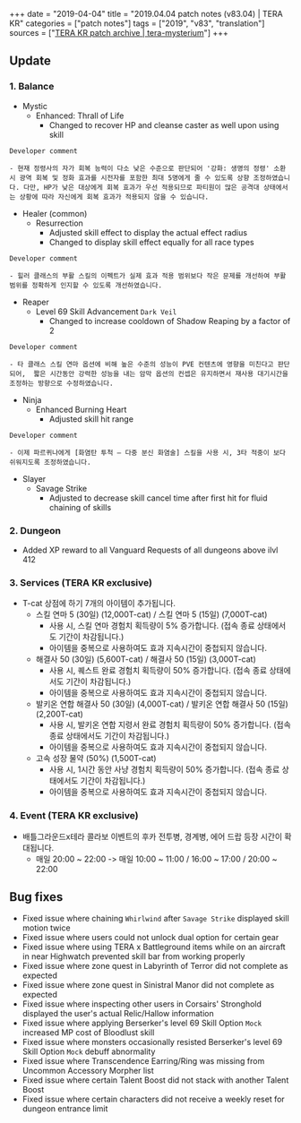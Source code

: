 +++
date = "2019-04-04"
title = "2019.04.04 patch notes (v83.04) | TERA KR"
categories = ["patch notes"]
tags = ["2019", "v83", "translation"]
sources = ["[TERA KR patch archive | tera-mysterium](/ko/patch/2019/v83-04)"]
+++

## Update

### **1.** Balance
- Mystic
  - Enhanced: Thrall of Life
    - Changed to recover HP and cleanse caster as well upon using skill

```
Developer comment

- 현재 정령사의 자가 회복 능력이 다소 낮은 수준으로 판단되어 '강화: 생명의 정령' 소환 시 광역 회복 및 정화 효과를 시전자를 포함한 최대 5명에게 줄 수 있도록 상향 조정하였습니다. 다만, HP가 낮은 대상에게 회복 효과가 우선 적용되므로 파티원이 많은 공격대 상태에서는 상황에 따라 자신에게 회복 효과가 적용되지 않을 수 있습니다.
```

- Healer (common)
  - Resurrection
    - Adjusted skill effect to display the actual effect radius
    - Changed to display skill effect equally for all race types

```
Developer comment

- 힐러 클래스의 부활 스킬의 이펙트가 실제 효과 적용 범위보다 작은 문제를 개선하여 부활 범위를 정확하게 인지할 수 있도록 개선하였습니다.
```

- Reaper
  - Level 69 Skill Advancement `Dark Veil`
    - Changed to increase cooldown of Shadow Reaping by a factor of 2

```
Developer comment

- 타 클래스 스킬 연마 옵션에 비해 높은 수준의 성능이 PVE 컨텐츠에 영향을 미친다고 판단되어,  짧은 시간동안 강력한 성능을 내는 암막 옵션의 컨셉은 유지하면서 재사용 대기시간을 조정하는 방향으로 수정하였습니다.
```

- Ninja
  - Enhanced Burning Heart
    - Adjusted skill hit range

```
Developer comment

- 이제 파르퀴나에게 [화염탄 투척 – 다중 분신 화염술] 스킬을 사용 시, 3타 적중이 보다 쉬워지도록 조정하였습니다.
```

- Slayer
  - Savage Strike
    - Adjusted to decrease skill cancel time after first hit for fluid chaining of skills

### **2.** Dungeon
- Added XP reward to all Vanguard Requests of all dungeons above ilvl 412

### **3.** Services (TERA KR exclusive)
- T-cat 상점에 하기 7개의 아이템이 추가됩니다.
  - 스킬 연마 5 (30일) (12,000T-cat) / 스킬 연마 5 (15일) (7,000T-cat)
    - 사용 시, 스킬 연마 경험치 획득량이 5% 증가합니다. (접속 종료 상태에서도 기간이 차감됩니다.)
    - 아이템을 중복으로 사용하여도 효과 지속시간이 중첩되지 않습니다.
  - 해결사 50 (30일) (5,600T-cat) / 해결사 50 (15일) (3,000T-cat)
    - 사용 시, 퀘스트 완료 경험치 획득량이 50% 증가합니다. (접속 종료 상태에서도 기간이 차감됩니다.)
    - 아이템을 중복으로 사용하여도 효과 지속시간이 중첩되지 않습니다.
  - 발키온 연합 해결사 50 (30일) (4,000T-cat) / 발키온 연합 해결사 50 (15일) (2,200T-cat)
    - 사용 시, 발키온 연합 지령서 완료 경험치 획득량이 50% 증가합니다. (접속 종료 상태에서도 기간이 차감됩니다.)
    - 아이템을 중복으로 사용하여도 효과 지속시간이 중첩되지 않습니다.
  - 고속 성장 물약 (50%) (1,500T-cat)
    - 사용 시, 1시간 동안 사냥 경험치 획득량이 50% 증가합니다. (접속 종료 상태에서도 기간이 차감됩니다.)
    - 아이템을 중복으로 사용하여도 효과 지속시간이 중첩되지 않습니다.

### **4.** Event (TERA KR exclusive)
- 배틀그라운드x테라 콜라보 이벤트의 후카 전투병, 경계병, 에어 드랍 등장 시간이 확대됩니다.
  - 매일 20:00 ~ 22:00 -> 매일 10:00 ~ 11:00 / 16:00 ~ 17:00 / 20:00 ~ 22:00

## Bug fixes

- Fixed issue where chaining `Whirlwind` after `Savage Strike` displayed skill motion twice
- Fixed issue where users could not unlock dual option for certain gear
- Fixed issue where using TERA x Battleground items while on an aircraft in near Highwatch prevented skill bar from working properly
- Fixed issue where zone quest in Labyrinth of Terror did not complete as expected
- Fixed issue where zone quest in Sinistral Manor did not complete as expected
- Fixed issue where inspecting other users in Corsairs' Stronghold displayed the user's actual Relic/Hallow information
- Fixed issue where applying Berserker's level 69 Skill Option `Mock` increased MP cost of Bloodlust skill
- Fixed issue where monsters occasionally resisted Berserker's level 69 Skill Option `Mock` debuff abnormality
- Fixed issue where Transcendence Earring/Ring was missing from Uncommon Accessory Morpher list
- Fixed issue where certain Talent Boost did not stack with another Talent Boost
- Fixed issue where certain characters did not receive a weekly reset for dungeon entrance limit
